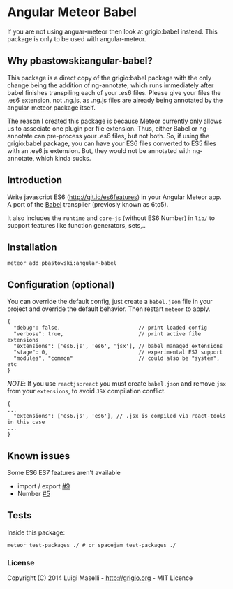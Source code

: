 # Angular Meteor Babel

If you are not using anguar-meteor then look at grigio:babel instead. This package is only to be used with angular-meteor.

## Why pbastowski:angular-babel?
This package is a direct copy of the grigio:babel package with the only change being the addition of ng-annotate, which runs immediately after babel finishes transpiling each of your .es6 files. Please give your files the .es6 extension, not .ng.js, as .ng.js files are already being annotated by the angular-meteor package itself.

The reason I created this package is because Meteor currently only allows us to associate one plugin per file extension. Thus, either Babel or ng-annotate can pre-process your .es6 files, but not both. So, if using the grigio:babel package, you can have your ES6 files converted to ES5 files with an .es6.js extension. But, they would not be annotated with ng-annotate, which kinda sucks.

## Introduction

Write javascript ES6 (http://git.io/es6features) in your Angular Meteor app. A port of the [Babel](https://babeljs.io) transpiler (previosly known as 6to5).

It also includes the `runtime` and `core-js` (without ES6 Number) in `lib/` to support features like function generators, sets,..
 
## Installation
 
```
meteor add pbastowski:angular-babel
```

## Configuration (optional)

You can override the default config, just create a `babel.json` file in your project and override the default behavior. Then restart `meteor` to apply.

```
{
  "debug": false,                         // print loaded config
  "verbose": true,                        // print active file extensions
  "extensions": ['es6.js', 'es6', 'jsx'], // babel managed extensions
  "stage": 0,                             // experimental ES7 support
  "modules", "common"                     // could also be "system", etc
}

```
*NOTE*: If you use `reactjs:react` you must create `babel.json` and remove `jsx` from your `extensions`, to avoid `JSX` compilation conflict.

```
{
...
  "extensions": ['es6.js', 'es6'], // .jsx is compiled via react-tools in this case
...
}
```

## Known issues

Some ES6 ES7 features aren't available

- import / export [#9](https://github.com/grigio/meteor-babel/issues/9)
- Number [#5](https://github.com/grigio/meteor-babel/issues/5)

## Tests

Inside this package:

```
meteor test-packages ./ # or spacejam test-packages ./
```


### License

Copyright (C) 2014 Luigi Maselli - http://grigio.org - MIT Licence
